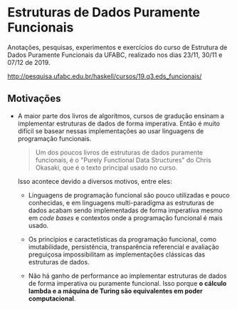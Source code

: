 # Estruturas de Dados Puramente Funcionais

Anotações, pesquisas, experimentos e exercícios do curso de Estrutura de Dados Puramente Funcionais da UFABC, realizado nos dias 23/11, 30/11 e 07/12 de 2019.

http://pesquisa.ufabc.edu.br/haskell/cursos/19.q3.eds_funcionais/

## Motivações

- A maior parte dos livros de algorítmos, cursos de gradução ensinam a implementar estruturas de dados de forma imperativa. Então é muito difícil se basear nessas implementações ao usar linguagens de programação funcionais.

  > Um dos poucos livros de estruturas de dados puramente funcionais, é o "Purely Functional Data Structures" do Chris Okasaki, que é o texto principal usado no curso.

  Isso acontece devido a diversos motivos, entre eles:

  - Linguagens de programação funcional são pouco utilizadas e pouco conhecidas, e em linguagens multi-paradígma as estruturas de dados acabam sendo implementadas de forma imperativa mesmo em _code bases_ e contextos onde a programação funcional é mais usado.

  - Os princípios e caractetísticas da programação funcional, como imutabilidade, persistência, transparência referencial e avaliação preguiçosa impossibilitam as implementações clássicas das estruturas de dados.

  - Não há ganho de performance ao implementar estruturas de dados de forma imperativa ou puramente funcional. Isso porque **o cálculo lambda e a máquina de Turing são equivalentes em poder computacional**.

